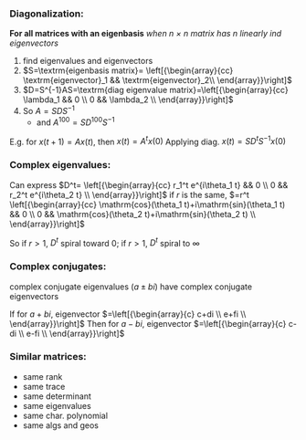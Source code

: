 ### Diagonalization:
__For all matrices with an eigenbasis__
_when n × n matrix has n linearly ind eigenvectors_

1. find eigenvalues and eigenvectors
2. $S=\textrm{eigenbasis matrix}=
\left[{\begin{array}{cc}
\textrm{eigenvector}_1 && \textrm{eigenvector}_2\\
\end{array}}\right]$
3. $D=S^{-1}AS=\textrm{diag eigenvalue matrix}=\left[{\begin{array}{cc}
\lambda_1 && 0 \\
0 && \lambda_2 \\
\end{array}}\right]$
4. So $A=SDS^{-1}$
    - and $A^{100}=SD^{100}S^{-1}$

E.g. for $x(t+1)=Ax(t)$, then $x(t)=A^t x(0)$
Applying diag. $x(t)=SD^{t}S^{-1} x(0)$

### Complex eigenvalues:
Can express $D^t=
\left[{\begin{array}{cc}
r_1^t e^{i\theta_1 t} && 0 \\
0 && r_2^t e^{i\theta_2 t} \\
\end{array}}\right]$
if $r$ is the same, $=r^t
\left[{\begin{array}{cc}
\mathrm{cos}(\theta_1 t)+i\mathrm{sin}(\theta_1 t) && 0 \\
0 && \mathrm{cos}(\theta_2 t)+i\mathrm{sin}(\theta_2 t) \\
\end{array}}\right]$

So if $r>1$, $D^t$ spiral toward $0$; if $r>1$, $D^t$ spiral to $\infty$

### Complex conjugates:
complex conjugate eigenvalues ($a\pm bi$) have complex conjugate eigenvectors

If for $a + bi$, eigenvector $=\left[{\begin{array}{c}
c+di \\
e+fi \\
\end{array}}\right]$
Then for $a - bi$, eigenvector $=\left[{\begin{array}{c}
c-di \\
e-fi \\
\end{array}}\right]$

### Similar matrices:
- same rank
- same trace
- same determinant
- same eigenvalues
- same char. polynomial
- same algs and geos
